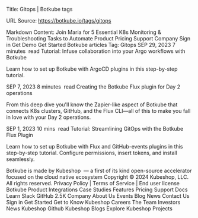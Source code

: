 Title: Gitops | Botkube tags

URL Source: https://botkube.io/tags/gitops

Markdown Content:
Join Maria for 5 Essential K8s Monitoring & Troubleshooting Tasks to Automate
Product
Pricing
Support
Company
Sign in
Get Demo
Get Started
Botkube articles
Tag:
Gitops
SEP 29, 2023
7 minutes
 read
Tutorial: Infuse collaboration into your Argo workflows with Botkube

Learn how to set up Botkube with ArgoCD plugins in this step-by-step tutorial.

SEP 7, 2023
8 minutes
 read
Creating the Botkube Flux plugin for Day 2 operations

From this deep dive you'll know the Zapier-like aspect of Botkube that connects K8s clusters, GitHub, and the Flux CLI—all of this to make you fall in love with your Day 2 operations.

SEP 1, 2023
10 mins
 read
Tutorial: Streamlining GitOps with the Botkube Flux Plugin

Learn how to set up Botkube with Flux and GitHub-events plugins in this step-by-step tutorial. Configure permissions, insert tokens, and install seamlessly.

Botkube is made by Kubeshop  — a first of its kind open-source accelerator focused on the cloud native ecosystem
Copyright © 2024 Kubeshop, LLC. All rights reserved.
Privacy Policy | Terms of Service | End user license
Botkube
Product
Integrations
Case Studies
Features
Pricing
Support
Docs
Learn
Slack
GitHub
2.5K
Company
About Us
Events
Blog
News
Contact Us
Sign in
Get Started
Get to Know Kubeshop
Careers
The Team
Investors
News
Kubeshop Github
Kubeshop Blogs
Explore Kubeshop Projects
